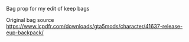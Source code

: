 Bag prop for my edit of keep bags 

Original bag source https://www.lcpdfr.com/downloads/gta5mods/character/41637-release-eup-backpack/
